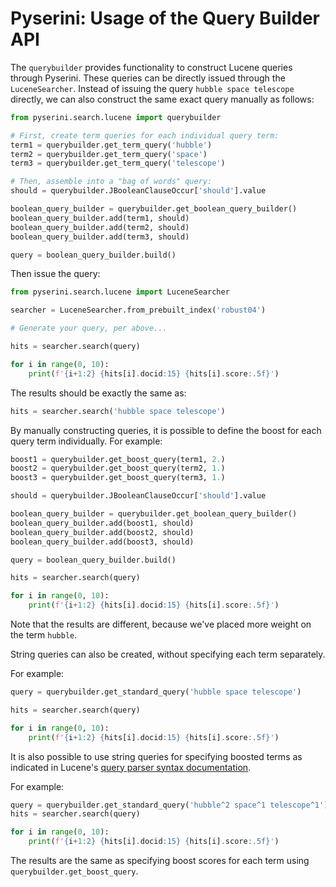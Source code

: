 # Pyserini: Usage of the Query Builder API

The `querybuilder` provides functionality to construct Lucene queries through Pyserini.
These queries can be directly issued through the `LuceneSearcher`.
Instead of issuing the query `hubble space telescope` directly, we can also construct the same exact query manually as follows:

```python
from pyserini.search.lucene import querybuilder

# First, create term queries for each individual query term:
term1 = querybuilder.get_term_query('hubble')
term2 = querybuilder.get_term_query('space')
term3 = querybuilder.get_term_query('telescope')

# Then, assemble into a "bag of words" query:
should = querybuilder.JBooleanClauseOccur['should'].value

boolean_query_builder = querybuilder.get_boolean_query_builder()
boolean_query_builder.add(term1, should)
boolean_query_builder.add(term2, should)
boolean_query_builder.add(term3, should)

query = boolean_query_builder.build()
```

Then issue the query:

```python
from pyserini.search.lucene import LuceneSearcher

searcher = LuceneSearcher.from_prebuilt_index('robust04')

# Generate your query, per above...

hits = searcher.search(query)

for i in range(0, 10):
    print(f'{i+1:2} {hits[i].docid:15} {hits[i].score:.5f}')
```

The results should be exactly the same as:

```python
hits = searcher.search('hubble space telescope')
```

By manually constructing queries, it is possible to define the boost for each query term individually.
For example:

```python
boost1 = querybuilder.get_boost_query(term1, 2.)
boost2 = querybuilder.get_boost_query(term2, 1.)
boost3 = querybuilder.get_boost_query(term3, 1.)

should = querybuilder.JBooleanClauseOccur['should'].value

boolean_query_builder = querybuilder.get_boolean_query_builder()
boolean_query_builder.add(boost1, should)
boolean_query_builder.add(boost2, should)
boolean_query_builder.add(boost3, should)

query = boolean_query_builder.build()

hits = searcher.search(query)

for i in range(0, 10):
    print(f'{i+1:2} {hits[i].docid:15} {hits[i].score:.5f}')
```

Note that the results are different, because we've placed more weight on the term `hubble`.


String queries can also be created, without specifying each term separately.

For example:

```python
query = querybuilder.get_standard_query('hubble space telescope')

hits = searcher.search(query)

for i in range(0, 10):
    print(f'{i+1:2} {hits[i].docid:15} {hits[i].score:.5f}')
```

It is also possible to use string queries for specifying boosted terms as indicated in 
Lucene's [query parser syntax documentation](https://lucene.apache.org/core/2_9_4/queryparsersyntax.html).

For example:

```python
query = querybuilder.get_standard_query('hubble^2 space^1 telescope^1')
hits = searcher.search(query)

for i in range(0, 10):
    print(f'{i+1:2} {hits[i].docid:15} {hits[i].score:.5f}')
```

The results are the same as specifying boost scores for each term using `querybuilder.get_boost_query`.

